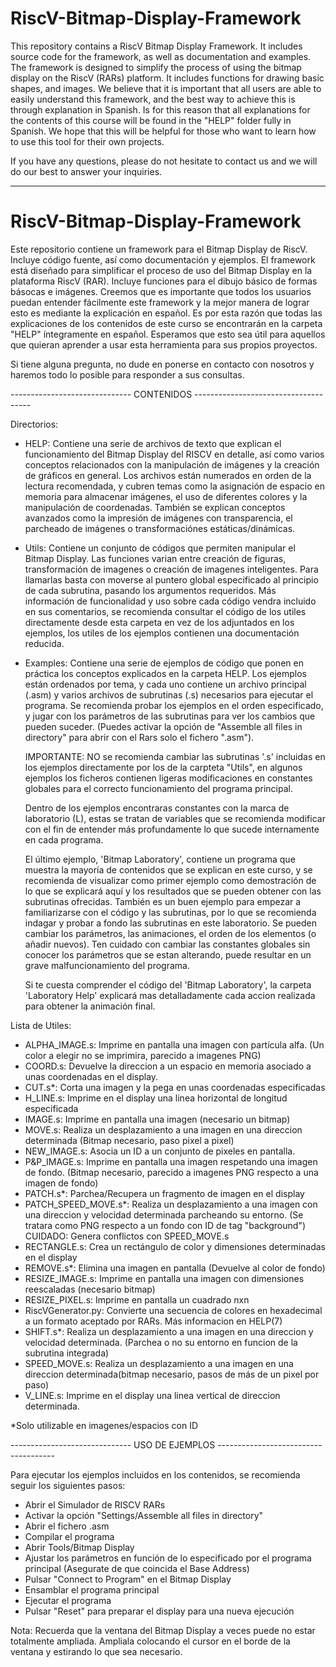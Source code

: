 # RiscV-Bitmap-Display-Framework

This repository contains a RiscV Bitmap Display Framework. It includes source code for the framework, as well as documentation and examples. 
The framework is designed to simplify the process of using the bitmap display on the RiscV (RARs) platform. It includes functions for drawing basic 
shapes, and images. We believe that it is important that all users are able to easily understand this framework, and the best way to achieve 
this is through explanation in Spanish. Is for this reason that all explanations for the contents of this course will be found in the "HELP" folder
fully in Spanish. We hope that this will be helpful for those who want to learn how to use this tool for their own projects. 

If you have any questions, please do not hesitate to contact us and we will do our best to answer your inquiries.


---------------------------------------------------------------------------------------------------------------------------------------------------

# RiscV-Bitmap-Display-Framework

Este repositorio contiene un framework para el Bitmap Display de RiscV. Incluye código fuente, así como documentación y ejemplos.
El framework está diseñado para simplificar el proceso de uso del Bitmap Display en la plataforma RiscV (RAR). Incluye funciones para el dibujo básico
de formas básocas e imágenes. Creemos que es importante que todos los usuarios puedan entender fácilmente este framework y la mejor manera de lograr
esto es mediante la explicación en español. Es por esta razón que todas las explicaciones de los contenidos de este curso se encontrarán en la carpeta 
"HELP" íntegramente en español. Esperamos que esto sea útil para aquellos que quieran aprender a usar esta herramienta 
para sus propios proyectos.

Si tiene alguna pregunta, no dude en ponerse en contacto con nosotros y haremos todo lo posible para responder a sus consultas.



------------------------------ CONTENIDOS -------------------------------------

Directorios:
- HELP: Contiene una serie de archivos de texto que explican el funcionamiento del Bitmap Display del RISCV en detalle, así como varios conceptos
  relacionados con la manipulación de imágenes y la creación de gráficos en general. Los archivos están numerados en orden de la lectura recomendada,
  y cubren temas como la asignación de espacio en memoria para almacenar imágenes, el uso de diferentes colores y la manipulación de coordenadas.
  También se explican conceptos avanzados como la impresión de imágenes con transparencia, el parcheado de imágenes o transformaciónes estáticas/dinámicas.

- Utils: Contiene un conjunto de códigos que permiten manipular el Bitmap Display. Las funciones varian entre creación de figuras, transformación
  de imagenes o creación de imagenes inteligentes. Para llamarlas basta con moverse al puntero global especificado al principio de cada subrutina,
  pasando los argumentos requeridos. Más información de funcionalidad y uso sobre cada código vendra incluido en sus comentarios, se recomienda 
  consultar el código de los utiles directamente desde esta carpeta en vez de los adjuntados en los ejemplos, los utiles de los ejemplos contienen una
  documentación reducida.

- Examples: Contiene una serie de ejemplos de código que ponen en práctica los conceptos explicados en la carpeta HELP. Los ejemplos están ordenados 
  por tema, y cada uno contiene un archivo principal (.asm) y varios archivos de subrutinas (.s) necesarios para ejecutar el programa. Se recomienda 
  probar los ejemplos en el orden especificado, y jugar con los parámetros de las subrutinas para ver los cambios que pueden suceder. (Puedes activar
  la opción de "Assemble all files in directory" para abrir con el Rars solo el fichero ".asm"). 

  IMPORTANTE: NO se recomienda cambiar las subrutinas '.s' incluidas en los ejemplos directamente por los de la carpteta "Utils", en algunos ejemplos los
  ficheros contienen ligeras modificaciones en constantes globales para el correcto funcionamiento del programa principal.
  
  Dentro de los ejemplos encontraras constantes con la marca de laboratorio (L), estas se tratan de variables que se recomienda modificar con el fin de
  entender más profundamente lo que sucede internamente en cada programa.
   
  El último ejemplo, 'Bitmap Laboratory', contiene un programa que muestra la mayoría de contenidos que se explican en este curso, y se recomienda
  de visualizar como primer ejemplo como demostración de lo que se explicará aquí y los resultados que se pueden obtener con las subrutinas ofrecidas.
  También es un buen ejemplo para empezar a familiarizarse con el código y las subrutinas, por lo que se recomienda indagar y probar a fondo las 
  subrutinas en este laboratorio. Se pueden cambiar los parámetros, las animaciones, el orden de los elementos (o añadir nuevos). Ten cuidado con 
  cambiar las constantes globales sin conocer los parámetros que se estan alterando, puede resultar en un grave malfuncionamiento del programa.

  Si te cuesta comprender el código del 'Bitmap Laboratory', la carpeta 'Laboratory Help' explicará mas detalladamente cada accion realizada para
  obtener la animación final.


Lista de Utiles:

- ALPHA_IMAGE.s: Imprime en pantalla una imagen con partícula alfa. (Un color a elegir no se imprimira, parecido a imagenes PNG)
- COORD.s: Devuelve la direccion a un espacio en memoria asociado a unas coordenadas en el display.
- CUT.s*: Corta una imagen y la pega en unas coordenadas especificadas
- H_LINE.s: Imprime en el display una linea horizontal de longitud especificada
- IMAGE.s: Imprime en pantalla una imagen (necesario un bitmap)
- MOVE.s: Realiza un desplazamiento a una imagen en una direccion determinada (Bitmap necesario, paso pixel a pixel)
- NEW_IMAGE.s: Asocia un ID a un conjunto de pixeles en pantalla.
- P&P_IMAGE.s: Imprime en pantalla una imagen respetando una imagen de fondo. (Bitmap necesario, parecido a imagenes PNG respecto a una imagen de fondo)
- PATCH.s*: Parchea/Recupera un fragmento de imagen en el display
- PATCH_SPEED_MOVE.s*: Realiza un desplazamiento a una imagen con una direccion y velocidad determinada parcheando su entorno. (Se tratara como PNG 
  respecto a un fondo con ID de tag "background") CUIDADO: Genera conflictos con SPEED_MOVE.s
- RECTANGLE.s: Crea un rectángulo de color y dimensiones determinadas en el display
- REMOVE.s*: Elimina una imagen en pantalla (Devuelve al color de fondo)
- RESIZE_IMAGE.s: Imprime en pantalla una imagen con dimensiones reescaladas (necesario bitmap)
- RESIZE_PIXEL.s: Imprime en pantalla un cuadrado nxn
- RiscVGenerator.py: Convierte una secuencia de colores en hexadecimal a un formato aceptado por RARs. Más informacion en HELP(7)
- SHIFT.s*: Realiza un desplazamiento a una imagen en una direccion y velocidad determinada. (Parchea o no su entorno en funcion de la subrutina integrada)
- SPEED_MOVE.s: Realiza un desplazamiento a una imagen en una direccion determinada(bitmap necesario, pasos de más de un pixel por paso)
- V_LINE.s: Imprime en el display una linea vertical de direccion determinada.

*Solo utilizable en imagenes/espacios con ID


------------------------------ USO DE EJEMPLOS -------------------------------------

Para ejecutar los ejemplos incluidos en los contenidos, se recomienda seguir los siguientes pasos:

- Abrir el Simulador de RISCV RARs
- Activar la opción "Settings/Assemble all files in directory"
- Abrir el fichero .asm
- Compilar el programa
- Abrir Tools/Bitmap Display
- Ajustar los parámetros en función de lo especificado por el programa principal (Asegurate de que coincida el Base Address)
- Pulsar "Connect to Program" en el Bitmap Display
- Ensamblar el programa principal
- Ejecutar el programa
- Pulsar "Reset" para preparar el display para una nueva ejecución


Nota: Recuerda que la ventana del Bitmap Display a veces puede no estar totalmente ampliada. Ampliala colocando el cursor en el borde de la ventana y
estirando lo que sea necesario.

